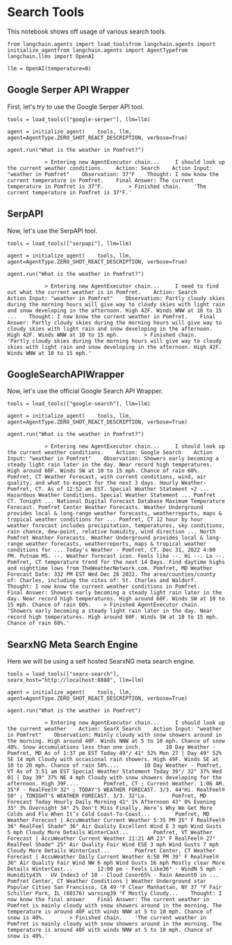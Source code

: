 Search Tools
============

This notebook shows off usage of various search tools.

    from langchain.agents import load_toolsfrom langchain.agents import initialize_agentfrom langchain.agents import AgentTypefrom langchain.llms import OpenAI

    llm = OpenAI(temperature=0)

Google Serper API Wrapper[](#google-serper-api-wrapper "Direct link to Google Serper API Wrapper")
---------------------------------------------------------------------------------------------------

First, let's try to use the Google Serper API tool.

    tools = load_tools(["google-serper"], llm=llm)

    agent = initialize_agent(    tools, llm, agent=AgentType.ZERO_SHOT_REACT_DESCRIPTION, verbose=True)

    agent.run("What is the weather in Pomfret?")

                > Entering new AgentExecutor chain...     I should look up the current weather conditions.    Action: Search    Action Input: "weather in Pomfret"    Observation: 37°F    Thought: I now know the current temperature in Pomfret.    Final Answer: The current temperature in Pomfret is 37°F.        > Finished chain.    'The current temperature in Pomfret is 37°F.'

SerpAPI[](#serpapi "Direct link to SerpAPI")
---------------------------------------------

Now, let's use the SerpAPI tool.

    tools = load_tools(["serpapi"], llm=llm)

    agent = initialize_agent(    tools, llm, agent=AgentType.ZERO_SHOT_REACT_DESCRIPTION, verbose=True)

    agent.run("What is the weather in Pomfret?")

                > Entering new AgentExecutor chain...     I need to find out what the current weather is in Pomfret.    Action: Search    Action Input: "weather in Pomfret"    Observation: Partly cloudy skies during the morning hours will give way to cloudy skies with light rain and snow developing in the afternoon. High 42F. Winds WNW at 10 to 15 ...    Thought: I now know the current weather in Pomfret.    Final Answer: Partly cloudy skies during the morning hours will give way to cloudy skies with light rain and snow developing in the afternoon. High 42F. Winds WNW at 10 to 15 mph.        > Finished chain.    'Partly cloudy skies during the morning hours will give way to cloudy skies with light rain and snow developing in the afternoon. High 42F. Winds WNW at 10 to 15 mph.'

GoogleSearchAPIWrapper[](#googlesearchapiwrapper "Direct link to GoogleSearchAPIWrapper")
------------------------------------------------------------------------------------------

Now, let's use the official Google Search API Wrapper.

    tools = load_tools(["google-search"], llm=llm)

    agent = initialize_agent(    tools, llm, agent=AgentType.ZERO_SHOT_REACT_DESCRIPTION, verbose=True)

    agent.run("What is the weather in Pomfret?")

                > Entering new AgentExecutor chain...     I should look up the current weather conditions.    Action: Google Search    Action Input: "weather in Pomfret"    Observation: Showers early becoming a steady light rain later in the day. Near record high temperatures. High around 60F. Winds SW at 10 to 15 mph. Chance of rain 60%. Pomfret, CT Weather Forecast, with current conditions, wind, air quality, and what to expect for the next 3 days. Hourly Weather-Pomfret, CT. As of 12:52 am EST. Special Weather Statement +2 ... Hazardous Weather Conditions. Special Weather Statement ... Pomfret CT. Tonight ... National Digital Forecast Database Maximum Temperature Forecast. Pomfret Center Weather Forecasts. Weather Underground provides local & long-range weather forecasts, weatherreports, maps & tropical weather conditions for ... Pomfret, CT 12 hour by hour weather forecast includes precipitation, temperatures, sky conditions, rain chance, dew-point, relative humidity, wind direction ... North Pomfret Weather Forecasts. Weather Underground provides local & long-range weather forecasts, weatherreports, maps & tropical weather conditions for ... Today's Weather - Pomfret, CT. Dec 31, 2022 4:00 PM. Putnam MS. --. Weather forecast icon. Feels like --. Hi --. Lo --. Pomfret, CT temperature trend for the next 14 Days. Find daytime highs and nighttime lows from TheWeatherNetwork.com. Pomfret, MD Weather Forecast Date: 332 PM EST Wed Dec 28 2022. The area/counties/county of: Charles, including the cites of: St. Charles and Waldorf.    Thought: I now know the current weather conditions in Pomfret.    Final Answer: Showers early becoming a steady light rain later in the day. Near record high temperatures. High around 60F. Winds SW at 10 to 15 mph. Chance of rain 60%.    > Finished AgentExecutor chain.    'Showers early becoming a steady light rain later in the day. Near record high temperatures. High around 60F. Winds SW at 10 to 15 mph. Chance of rain 60%.'

SearxNG Meta Search Engine[](#searxng-meta-search-engine "Direct link to SearxNG Meta Search Engine")
------------------------------------------------------------------------------------------------------

Here we will be using a self hosted SearxNG meta search engine.

    tools = load_tools(["searx-search"], searx_host="http://localhost:8888", llm=llm)

    agent = initialize_agent(    tools, llm, agent=AgentType.ZERO_SHOT_REACT_DESCRIPTION, verbose=True)

    agent.run("What is the weather in Pomfret")

                > Entering new AgentExecutor chain...     I should look up the current weather    Action: SearX Search    Action Input: "weather in Pomfret"    Observation: Mainly cloudy with snow showers around in the morning. High around 40F. Winds NNW at 5 to 10 mph. Chance of snow 40%. Snow accumulations less than one inch.        10 Day Weather - Pomfret, MD As of 1:37 pm EST Today 49°/ 41° 52% Mon 27 | Day 49° 52% SE 14 mph Cloudy with occasional rain showers. High 49F. Winds SE at 10 to 20 mph. Chance of rain 50%....        10 Day Weather - Pomfret, VT As of 3:51 am EST Special Weather Statement Today 39°/ 32° 37% Wed 01 | Day 39° 37% NE 4 mph Cloudy with snow showers developing for the afternoon. High 39F....        Pomfret, CT ; Current Weather. 1:06 AM. 35°F · RealFeel® 32° ; TODAY'S WEATHER FORECAST. 3/3. 44°Hi. RealFeel® 50° ; TONIGHT'S WEATHER FORECAST. 3/3. 32°Lo.        Pomfret, MD Forecast Today Hourly Daily Morning 41° 1% Afternoon 43° 0% Evening 35° 3% Overnight 34° 2% Don't Miss Finally, Here’s Why We Get More Colds and Flu When It’s Cold Coast-To-Coast...        Pomfret, MD Weather Forecast | AccuWeather Current Weather 5:35 PM 35° F RealFeel® 36° RealFeel Shade™ 36° Air Quality Excellent Wind E 3 mph Wind Gusts 5 mph Cloudy More Details WinterCast...        Pomfret, VT Weather Forecast | AccuWeather Current Weather 11:21 AM 23° F RealFeel® 27° RealFeel Shade™ 25° Air Quality Fair Wind ESE 3 mph Wind Gusts 7 mph Cloudy More Details WinterCast...        Pomfret Center, CT Weather Forecast | AccuWeather Daily Current Weather 6:50 PM 39° F RealFeel® 36° Air Quality Fair Wind NW 6 mph Wind Gusts 16 mph Mostly clear More Details WinterCast...        12:00 pm · Feels Like36° · WindN 5 mph · Humidity43% · UV Index3 of 10 · Cloud Cover65% · Rain Amount0 in ...        Pomfret Center, CT Weather Conditions | Weather Underground star Popular Cities San Francisco, CA 49 °F Clear Manhattan, NY 37 °F Fair Schiller Park, IL (60176) warning39 °F Mostly Cloudy...    Thought: I now know the final answer    Final Answer: The current weather in Pomfret is mainly cloudy with snow showers around in the morning. The temperature is around 40F with winds NNW at 5 to 10 mph. Chance of snow is 40%.        > Finished chain.    'The current weather in Pomfret is mainly cloudy with snow showers around in the morning. The temperature is around 40F with winds NNW at 5 to 10 mph. Chance of snow is 40%.'